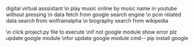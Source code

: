 digital virtual asssistant
\n play music online by music name in youtube without pressing
\n data fetch from google search engine
\n pcm related data search from wolframalpha 
\n biography search from wikipedia


\n  click project.py  file to execute
\nif not google module show error plz update google module
\nfor update google module cmd--     pip install google
